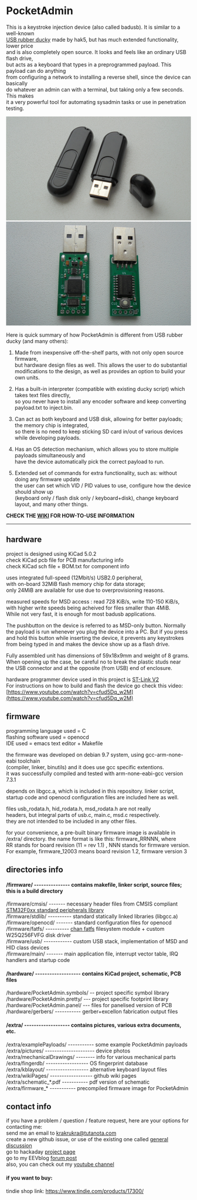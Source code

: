 # PocketAdmin  

This is a keystroke injection device (also called badusb). It is similar to a well-known  
[USB rubber ducky](https://shop.hak5.org/products/usb-rubber-ducky-deluxe) made by hak5, but has much extended functionality, lower price  
and is also completely open source. It looks and feels like an ordinary USB flash drive,  
but acts as a keyboard that types in a preprogrammed payload. This payload can do anything  
from configuring a network to installing a reverse shell, since the device can basically  
do whatever an admin can with a terminal, but taking only a few seconds. This makes  
it a very powerful tool for automating sysadmin tasks or use in penetration testing.  

![1.jpg](extra/pictures/1.jpg)  
![2.jpg](extra/pictures/2.jpg)  

Here is quick summary of how PocketAdmin is different from USB rubber ducky (and many others):  

1. Made from inexpensive off-the-shelf parts, with not only open source firmware,  
but hardware design files as well. This allows the user to do substantial  
modifications to the design, as well as provides an option to build your own units.  

2. Has a built-in interpreter (compatible with existing ducky script) which takes text files directly,  
so you never have to install any encoder software and keep converting payload.txt to inject.bin.  

3. Can act as both keyboard and USB disk, allowing for better payloads; the memory chip is integrated,  
so there is no need to keep sticking SD card in/out of various devices while developing payloads.  

4. Has an OS detection mechanism, which allows you to store multiple payloads simultaneously and  
have the device automatically pick the correct payload to run.  

5. Extended set of commands for extra functionality, such as: without doing any firmware update  
the user can set which VID / PID values to use, configure how the device should show up  
(keyboard only / flash disk only / keyboard+disk), change keyboard layout, and many other things.  

**CHECK THE [WIKI](https://github.com/krakrukra/PocketAdmin/wiki) FOR HOW-TO-USE INFORMATION**  

---

## hardware

project is designed using KiCad 5.0.2  
check KiCad pcb file for PCB manufacturing info  
check KiCad sch file + BOM.txt for component info  
  
uses integrated full-speed (12Mbit/s) USB2.0 peripheral,  
with on-board 32MiB flash memory chip for data storage;  
only 24MiB are available for use due to overprovisioning reasons.  
  
measured speeds for MSD access : read 728 KiB/s, write 110-150 KiB/s,  
with higher write speeds being acheived for files smaller than 4MiB.  
While not very fast, it is enough for most badusb applications.  
  
The pushbutton on the device is referred to as MSD-only button. Normally  
the payload is run whenever you plug the device into a PC. But if you press  
and hold this button while inserting the device, it prevents any keystrokes  
from being typed in and makes the device show up as a flash drive.  
  
Fully assembled unit has dimensions of 59x18x9mm and weight of 8 grams.  
When opening up the case, be careful no to break the plastic studs near  
the USB connector and at the opposite (from USB) end of enclosure.  
  
hardware programmer device used in this project is [ST-Link V2](https://www.aliexpress.com/item/1PCS-ST-LINK-Stlink-ST-Link-V2-Mini-STM8-STM32-Simulator-Download-Programmer-Programming-With-Cover/32792513237.html?ws_ab_test=searchweb0_0,searchweb201602_2_10152_10151_10065_10344_10068_10342_10546_10343_10340_10548_10341_10696_10084_10083_10618_10307_10135_10133_10059_100031_10103_10624_10623_10622_10621_10620,searchweb201603_55,ppcSwitch_3&algo_expid=448b8f37-4a09-4701-bf7f-8b2ce2770a23-0&algo_pvid=448b8f37-4a09-4701-bf7f-8b2ce2770a23&priceBeautifyAB=0)  
For instructions on how to build and flash the device go check this video:  
[https://www.youtube.com/watch?v=cfud5Dq_w2M](https://www.youtube.com/watch?v=cfud5Dq_w2M)  
  
## firmware  
  
programming language used = C  
flashing software used = openocd  
IDE used = emacs text editor + Makefile  

the firmware was developed on debian 9.7 system, using gcc-arm-none-eabi toolchain  
(compiler, linker, binutils) and it does use gcc specific extentions.  
it was successfully compiled and tested with arm-none-eabi-gcc version 7.3.1  
  
depends on libgcc.a, which is included in this repository. linker script,  
startup code and openocd configuration files are included here as well.  
  
files usb\_rodata.h, hid\_rodata.h, msd\_rodata.h are not really  
headers, but integral parts of usb.c, main.c, msd.c respectively.  
they are not intended to be included in any other files.  
  
for your convenience, a pre-built binary firmware image is available in  
/extra/ directory. the name format is like this: firmware\_RRNNN, where  
RR stands for board revision (11 = rev 1.1) , NNN stands for firmware version.  
For example, firmware\_12003 means board revision 1.2, firmware version 3  
  
## directories info

#### /firmware/ --------------- contains makefile, linker script, source files; this is a build directory  

/firmware/cmsis/ ------- necessary header files from CMSIS compliant [STM32F0xx standard peripherals library](https://www.st.com/content/st_com/en/products/embedded-software/mcus-embedded-software/stm32-embedded-software/stm32-standard-peripheral-libraries/stsw-stm32048.html)  
/firmware/stdlib/ ---------- standard statically linked libraries (libgcc.a)  
/firmware/openocd/ ------- standard configuration files for openocd  
/firmware/fatfs/ ---------- [chan fatfs](http://www.elm-chan.org/fsw/ff/00index_e.html) filesystem module + custom W25Q256FVFG disk driver  
/firmware/usb/ ------------ custom USB stack, implementation of MSD and HID class devices  
/firmware/main/ ------- main application file, interrupt vector table, IRQ handlers and startup code  

#### /hardware/ ------------------- contains KiCad project, schematic, PCB files  

/hardware/PocketAdmin.symbols/ -- project specific symbol library  
/hardware/PocketAdmin.pretty/ --- project specific footprint library  
/hardware/PocketAdmin.panel/ ---  files for panelised version of PCB  
/hardware/gerbers/ ----------- gerber+excellon fabrication output files  

#### /extra/ -------------------  contains pictures, various extra documents, etc.  

/extra/examplePayloads/ ----------- some example PocketAdmin payloads  
/extra/pictures/ --------------------- device photos  
/extra/mechanicalDrawings/ -------- info for various mechanical parts  
/extra/fingerdb/ ------------------ OS fingerprint database  
/extra/kblayout/ ------------------ alternative keyboard layout files  
/extra/wikiPages/ ------------------ github wiki pages  
/extra/schematic\_\*.pdf ----------- pdf version of schematic  
/extra/firmware\_\* ----------- precompiled firmware image for PocketAdmin  
  
## contact info  
  
if you have a problem / question / feature request, here are your options for contacting me:  
send me an email to krakrukra@tutanota.com  
create a new github issue, or use of the existing one called [general discussion](https://github.com/krakrukra/PocketAdmin/issues/1)  
go to hackaday [project page](https://hackaday.io/project/165926-pocketadmin)  
go to my EEVblog [forum post](https://www.eevblog.com/forum/oshw/pocketadmin-an-open-source-keystroke-injection-device-badusb/)  
also, you can check out my [youtube channel](https://www.youtube.com/channel/UC8HZCV1vNmZvp7ci1vNmj7g)  
  
#### if you want to buy:  
  
tindie shop link: https://www.tindie.com/products/17300/  
  
